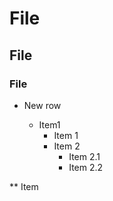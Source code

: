 # File
## File
### File
* New row

  * Item1
     * Item 1
     * Item 2
       * Item 2.1 
       * Item 2.2

** Item
